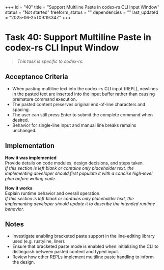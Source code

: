 +++
id = "40"
title = "Support Multiline Paste in codex-rs CLI Input Window"
status = "Not started"
freeform_status = ""
dependencies = ""
last_updated = "2025-06-25T09:19:34Z"
+++

# Task 40: Support Multiline Paste in codex-rs CLI Input Window

> *This task is specific to codex-rs.*

## Acceptance Criteria

- When pasting multiline text into the codex-rs CLI input (REPL), newlines in the pasted text are inserted into the input buffer rather than causing premature command execution.
- The pasted content preserves original end-of-line characters and spacing.
- The user can still press Enter to submit the complete command when desired.
- Behavior for single-line input and manual line breaks remains unchanged.

## Implementation
**How it was implemented**  
Provide details on code modules, design decisions, and steps taken.  
*If this section is left blank or contains only placeholder text, the implementing developer should first populate it with a concise high-level plan before writing code.*

**How it works**  
Explain runtime behavior and overall operation.  
*If this section is left blank or contains only placeholder text, the implementing developer should update it to describe the intended runtime behavior.*

## Notes

- Investigate enabling bracketed paste support in the line-editing library used (e.g. rustyline, liner).
- Ensure that bracketed paste mode is enabled when initializing the CLI to distinguish between pasted content and typed input.
- Review how other REPLs implement multiline paste handling to inform the design.
